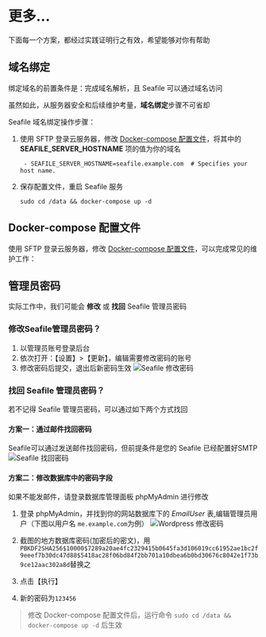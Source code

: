 # 更多...

下面每一个方案，都经过实践证明行之有效，希望能够对你有帮助

## 域名绑定

绑定域名的前置条件是：完成域名解析，且 Seafile 可以通过域名访问

虽然如此，从服务器安全和后续维护考量，**域名绑定**步骤不可省却  

Seafile 域名绑定操作步骤：

1. 使用 SFTP 登录云服务器，修改 [Docker-compose 配置文件](/zh/stack-components.md#docker-compose)，将其中的 **SEAFILE_SERVER_HOSTNAME** 项的值为你的域名
   ```text
    - SEAFILE_SERVER_HOSTNAME=seafile.example.com  # Specifies your host name.
   ```
2. 保存配置文件，重启 Seafile 服务
   ```
   sudo cd /data && docker-compose up -d
   ```

## Docker-compose 配置文件

使用 SFTP 登录云服务器，修改 [Docker-compose 配置文件](/zh/stack-components.md#docker-compose)，可以完成常见的维护工作：

## 管理员密码

实际工作中，我们可能会 **修改** 或 **找回** Seafile 管理员密码

### 修改Seafile管理员密码？

1. 以管理员账号登录后台
2. 依次打开：【设置】>【更新】，编辑需要修改密码的账号
3. 修改密码后提交，退出后新密码生效 
   ![Seafile 修改密码](https://libs.websoft9.com/Websoft9/DocsPicture/zh/seafile/seafile-modifypw-websoft9.png)

### 找回 Seafile 管理员密码？

若不记得 Seafile 管理员密码，可以通过如下两个方式找回

#### 方案一：通过邮件找回密码

Seafile可以通过发送邮件找回密码，但前提条件是您的 Seafile 已经配置好SMTP
![Seafile 找回密码](https://libs.websoft9.com/Websoft9/DocsPicture/zh/seafile/seafile-forgetpw-websoft9.png)

#### 方案二：修改数据库中的密码字段

如果不能发邮件，请登录数据库管理面板 phpMyAdmin 进行修改

1. 登录 phpMyAdmin，并找到你的网站数据库下的 *EmailUser* 表,编辑管理员用户（下图以用户名 `me.example.com`为例）
   ![Wordpress 修改密码](https://libs.websoft9.com/Websoft9/DocsPicture/zh/seafile/seafile-userspw-websoft9.png)
   
2. 截图的地方数据库密码(加密后的密文)，用`PBKDF2SHA256$10000$7289a20ae4fc2329415b0645fa3d106019cc61952ae1bc2f9eeef7b30dc47d88$5418ac28f06bd84f2bb701a10dbea6b0bd30676c8042e1f73b9ce12aac302a8d`替换之
3. 点击【执行】
4. 新的密码为`123456`

> 修改 Docker-compose 配置文件后，运行命令 `sudo cd /data && docker-compose up -d` 后生效
